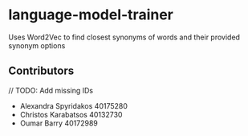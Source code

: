 # language-model-trainer
Uses Word2Vec to find closest synonyms of words and their provided synonym options

## Contributors
// TODO: Add missing IDs
- Alexandra Spyridakos 40175280
- Christos Karabatsos 40132730
- Oumar Barry 40172989
